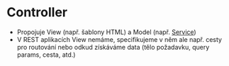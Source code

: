 # Controller

- Propojuje View (např. šablony HTML) a Model (např. [Service](../service/README.md))
- V REST aplikacích View nemáme, specifikujeme v něm ale např. cesty pro routování nebo odkud získáváme data (tělo
  požadavku, query params, cesta, atd.)
